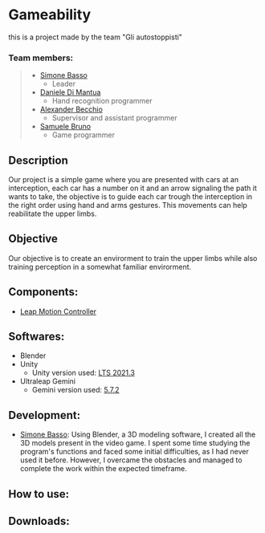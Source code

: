 # Gameability
this is a project made by the team "Gli autostoppisti"

### Team members:
> * [Simone Basso](https://github.com/clbsimone)
>    * Leader
> * [Daniele Di Mantua](https://github.com/1Danielozen1)
>    * Hand recognition programmer
> * [Alexander Becchio](https://github.com/SirAlexanderTheFourth)
>    * Supervisor and assistant programmer
> * [Samuele Bruno](https://github.com/SamueleBruno)
>    * Game programmer


## Description
Our project is a simple game where you are presented with cars at an interception, each car has a number on it and an arrow signaling the path it wants to take, the objective is to guide each car trough the interception in the right order using hand and arms gestures.
This movements can help reabilitate the upper limbs.

## Objective
Our objective is to create an envirorment to train the upper limbs while also training perception in a somewhat familiar envirorment.


## Components:
* [Leap Motion Controller](https://www.ultraleap.com/product/leap-motion-controller/)

## Softwares:
* Blender
* Unity
  * Unity version used: [LTS 2021.3](https://download.unity3d.com/download_unity/6eacc8284459/Windows64EditorInstaller/UnitySetup64-2021.3.0f1.exe)
* Ultraleap Gemini
  * Gemini version used: [5.7.2](https://www2.leapmotion.com/downloads/gemini/v5.7.2)

## Development:
* [Simone Basso](https://github.com/clbsimone): Using Blender, a 3D modeling software, I created all the 3D models present in the video game. I spent some time studying the program's functions and faced some initial difficulties, as I had never used it before. However, I overcame the obstacles and managed to complete the work within the expected timeframe.


## How to use:


## Downloads:
